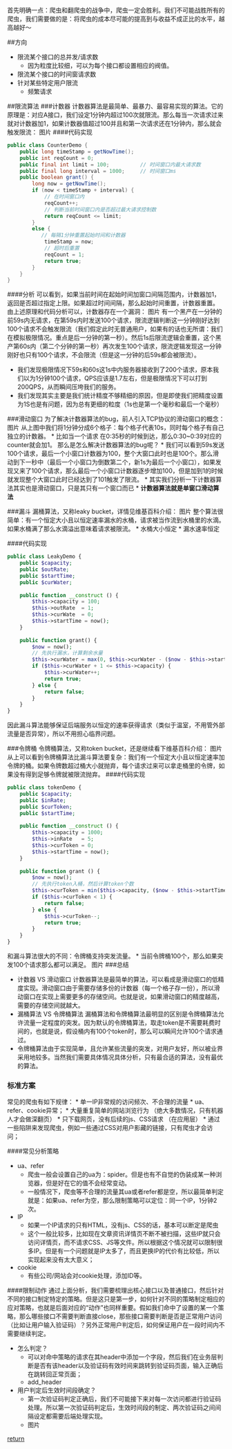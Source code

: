 首先明确一点：爬虫和翻爬虫的战争中，爬虫一定会胜利。我们不可能战胜所有的爬虫，我们需要做的是：将爬虫的成本尽可能的提高到与收益不成正比的水平，越高越好～

##方向
* 限流某个接口的总并发/请求数
    * 因为粒度比较细，可以为每个接口都设置相应的阀值。
* 限流某个接口的时间窗请求数
* 针对某些特定用户限流
    * 频繁请求
    
##限流算法
###计数器
计数器算法是最简单、最暴力、最容易实现的算法。它的原理是：对应A接口，我们设定1分钟内超过100次就限流。那么每当一次请求过来就对计数器加1，如果计数器值超过100并且和第一次请求还在1分钟内，那么就会触发限流：
图片
####代码实现
```java
public class CounterDemo {
	public long timeStamp = getNowTime();
	public int reqCount = 0;
	public final int limit = 100;          // 时间窗口内最大请求数
	public final long interval = 1000;     // 时间窗口ms
	public boolean grant() {
		long now = getNowTime();
		if (now < timeStamp + interval) {
			// 在时间窗口内
			reqCount++;
			// 判断当前时间窗口内是否超过最大请求控制数
			return reqCount <= limit;
		}
		else {
	       // 每隔1分钟重置起始时间和计数器
			timeStamp = now;
			// 超时后重置
			reqCount = 1;
			return true;
		}
	}
}
```
####分析
可以看到，如果当前时间在起始时间加窗口间隔范围内，计数器加1，返回是否超过指定上限。如果超过时间间隔，那么起始时间重置，计数器重置。
由上述原理和代码分析可以，计数器存在一个漏洞：
图片
有一个黑产在一分钟的前59s内无请求，在第59s内时发送100个请求，限流逻辑判断这一分钟刚好达到100个请求不会触发限流（我们假定此时无普通用户，如果有的话也无所谓：我们在模拟极限情况。重点是后一分钟的第一秒）。然后1s后限流逻辑会重置，这个黑产第60s内（第二个分钟的第一秒）再次发生100个请求，限流逻辑发现这一分钟刚好也只有100个请求，不会限流（但是这一分钟的后59s都会被限流）。
* 我们发现极限情况下59s和60s这1s中内服务器接收到了200个请求，原本我们以为1分钟100个请求，QPS应该是1.7左右，但是极限情况下可以打到200QPS，从而瞬间压垮我们的服务。
* 我们发现其实主要是我们统计精度不够精细的原因，但是即使我们把精度设置为1S也是有问题，因为总有更细的粒度（1s也是第一个毫秒和最后一个毫秒）

###滑动窗口
为了解决计数器算法的bug，前人引入TCP协议的滑动窗口的概念：
图片
从上图中我们将1分钟分成6个格子：每个格子代表10s，同时每个格子有自己独立的计数器。
    * 比如当一个请求 在0:35秒的时候到达，那么0:30~0:39对应的counter就会加1。
那么是怎么解决计数器算法的bug呢？
    * 我们可以看到59s发送100个请求，最后一个小窗口计数器为100，整个大窗口此时也是100个。那么滑动到下一秒中（最后一个小窗口为倒数第二个，新1s为最后一个小窗口），如果发现又来了100个请求，那么最后一个小窗口计数器逐步增加100，但是加到1的时候就发现整个大窗口此时已经达到了101触发了限流。
    * 其实我们分析一下计数器算法其实也是滑动窗口，只是其只有一个窗口而已
        * **计数器算法就是单窗口滑动算法**
        
###漏斗
漏桶算法，又称leaky bucket，详情见维基百科介绍：
图片
整个算法很简单：有一个恒定大小且以恒定速率漏水的水桶，请求被当作流到水桶里的水滴。如果水桶满了那么水滴溢出意味着请求被限流。
    * 水桶大小恒定
    * 漏水速率恒定
    
####代码实现
```php
public class LeakyDemo {
    public $capacity;
    public $outRate;
    public $startTime;
    public $curWater;
    
    public function __construct () {
        $this->capacity = 100;
        $this->outRate  = 1;
        $this->curWate  = 0;
        $this->startTime = now();
    }
    
    public function grant() {
        $now = now();
        // 先执行漏水，计算剩余水量
        $this->curWater = max(0, $this->curWater - ($now - $this->startTime) * $this->outRate);
        if ($this->curWater + 1 <= $this->capacity) {
            $this->curWater++;
            return true;
        } else {
            return false;
        }
    }
}
```
因此漏斗算法能够保证后端服务以恒定的速率获得请求（类似于温室，不用管外部流量是否异常），所以不用担心临界问题。
    
###令牌桶
令牌桶算法，又称token bucket，还是继续看下维基百科介绍：
图片
从上可以看到令牌桶算法比漏斗算法要复杂：我们有一个恒定大小且以恒定速率加令牌的桶。如果令牌数超过桶大小就抛弃，每个请求过来可以拿走桶里的令牌，如果没有得到足够令牌就被限流抛弃。
####代码实现
```php
public class tokenDemo {
    public $capacity;
    public $inRate;
    public $curToken;
    public $startTime;
    
    public function __construct () {
        $this->capacity = 1000;
        $this->inRate   = 5;
        $this->curToken = 0;
        $this->startTime = now();
    }
    
    public function grant () {
        $now = now();
        // 先执行token入桶，然后计算token个数
        $this->curToken = min($this->capacity, ($now - $this->startTime) * $this->inRate);
        if ($this->curToken < 1) {
            return false;
        } else {
            $this->curToken--;
            return true;
        }
    }
}
```
和漏斗算法很大的不同：令牌桶支持突发流量。
    * 当前令牌桶100个，那么如果突发100个请求那么都可以满足。
    图片
###总结
* 计数器 VS 滑动窗口
计数器算法是最简单的算法，可以看成是滑动窗口的低精度实现。滑动窗口由于需要存储多份的计数器（每一个格子存一份），所以滑动窗口在实现上需要更多的存储空间。也就是说，如果滑动窗口的精度越高，需要的存储空间就越大。
* 漏桶算法 VS 令牌桶算法
漏桶算法和令牌桶算法最明显的区别是令牌桶算法允许流量一定程度的突发。因为默认的令牌桶算法，取走token是不需要耗费时间的，也就是说，假设桶内有100个token时，那么可以瞬间允许100个请求通过。
* 令牌桶算法由于实现简单，且允许某些流量的突发，对用户友好，所以被业界采用地较多。当然我们需要具体情况具体分析，只有最合适的算法，没有最优的算法。


### 标准方案
常见的爬虫有如下规律：
    * 单一IP非常规的访问频次、不合理的流量
    * ua、refer、cookie异常；
    * 大量重复简单的网站浏览行为 （绝大多数情况，只有机器人才会做深翻页）
    * 只下载网页，没有后续的js、CSS请求 （在应用层）
    * 通过一些陷阱来发现爬虫，例如一些通过CSS对用户影藏的链接，只有爬虫才会访问；

####常见分析策略
* ua、refer
    * 爬虫一般会设置自己的ua为：spider。但是也有不自觉的伪装成某一种浏览器，但是好在它的值不会经常变动。
    * 一般情况下，爬虫等不合理的流量其ua或者refer都是空，所以最简单判定就是：如果ua、refer为空，那么限制策略可以定位：同一个IP，1分钟2次。
* IP
    * 如果一个IP请求的只有HTML，没有js、CSS的话，基本可以断定是爬虫
    * 这个一般比较多，比如现在文章资讯详情页不断不被扫描，这些IP就只会访问详情页，而不请求CSS、JS等文件。所以根据这个情况就可以限制很多IP。但是有一个问题就是IP太多了，而且更换IP的代价有比较低，所以实现起来没有太大意义；
* cookie
    * 有些公司/网站会对cookie处理，添加ID等。
    
####限制动作
通过上面分析，我们需要梳理出核心接口以及普通接口，然后针对不同的接口制定特定的策略。但是这只是第一步，如何针对不同的策略制定相应的应对策略，也就是后面对应的“动作”也同样重要。假如我们命中了设置的某一个策略，那么哪些接口不需要判断直接close，那些接口需要判断是否是正常用户访问（比如让用户输入验证码）？另外正常用户判定后，如何保证用户在一段时间内不需要继续判定。
* 怎么判定？
    * 可以对命中策略的请求在其header中添加一个字段，然后我们在业务层判断是否有该header以及验证码有效时间来跳转到验证码页面，输入正确后在跳转回正常页面；
    * add_header
* 用户判定后生效时间段确定？
    * 第一次验证码判定正确后，我们不可能接下来对每一次访问都进行验证码处理。所以第一次验证码判定后，生效时间段的制定、两次验证码之间间隔设定都需要后端处理实现。
    * 图片
				
[return](README.md)